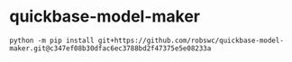 # quickbase-model-maker
`
python -m pip install git+https://github.com/robswc/quickbase-model-maker.git@c347ef08b30dfac6ec3788bd2f47375e5e08233a
`

